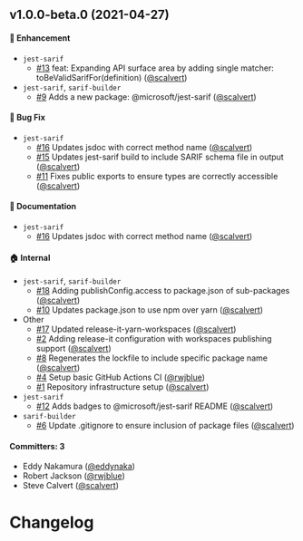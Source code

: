 ## v1.0.0-beta.0 (2021-04-27)

#### :rocket: Enhancement
* `jest-sarif`
  * [#13](https://github.com/microsoft/sarif-js-sdk/pull/13) feat: Expanding API surface area by adding single matcher: toBeValidSarifFor(definition) ([@scalvert](https://github.com/scalvert))
* `jest-sarif`, `sarif-builder`
  * [#9](https://github.com/microsoft/sarif-js-sdk/pull/9) Adds a new package: @microsoft/jest-sarif ([@scalvert](https://github.com/scalvert))

#### :bug: Bug Fix
* `jest-sarif`
  * [#16](https://github.com/microsoft/sarif-js-sdk/pull/16) Updates jsdoc with correct method name ([@scalvert](https://github.com/scalvert))
  * [#15](https://github.com/microsoft/sarif-js-sdk/pull/15) Updates jest-sarif build to include SARIF schema file in output ([@scalvert](https://github.com/scalvert))
  * [#11](https://github.com/microsoft/sarif-js-sdk/pull/11) Fixes public exports to ensure types are correctly accessible ([@scalvert](https://github.com/scalvert))

#### :memo: Documentation
* `jest-sarif`
  * [#16](https://github.com/microsoft/sarif-js-sdk/pull/16) Updates jsdoc with correct method name ([@scalvert](https://github.com/scalvert))

#### :house: Internal
* `jest-sarif`, `sarif-builder`
  * [#18](https://github.com/microsoft/sarif-js-sdk/pull/18) Adding publishConfig.access to package.json of sub-packages ([@scalvert](https://github.com/scalvert))
  * [#10](https://github.com/microsoft/sarif-js-sdk/pull/10) Updates package.json to use npm over yarn ([@scalvert](https://github.com/scalvert))
* Other
  * [#17](https://github.com/microsoft/sarif-js-sdk/pull/17) Updated release-it-yarn-workspaces ([@scalvert](https://github.com/scalvert))
  * [#2](https://github.com/microsoft/sarif-js-sdk/pull/2) Adding release-it configuration with workspaces publishing support ([@scalvert](https://github.com/scalvert))
  * [#8](https://github.com/microsoft/sarif-js-sdk/pull/8) Regenerates the lockfile to include specific package name ([@scalvert](https://github.com/scalvert))
  * [#4](https://github.com/microsoft/sarif-js-sdk/pull/4) Setup basic GitHub Actions CI ([@rwjblue](https://github.com/rwjblue))
  * [#1](https://github.com/microsoft/sarif-js-sdk/pull/1) Repository infrastructure setup ([@scalvert](https://github.com/scalvert))
* `jest-sarif`
  * [#12](https://github.com/microsoft/sarif-js-sdk/pull/12) Adds badges to @microsoft/jest-sarif README ([@scalvert](https://github.com/scalvert))
* `sarif-builder`
  * [#6](https://github.com/microsoft/sarif-js-sdk/pull/6) Update .gitignore to ensure inclusion of package files ([@scalvert](https://github.com/scalvert))

#### Committers: 3
- Eddy Nakamura ([@eddynaka](https://github.com/eddynaka))
- Robert Jackson ([@rwjblue](https://github.com/rwjblue))
- Steve Calvert ([@scalvert](https://github.com/scalvert))


# Changelog
